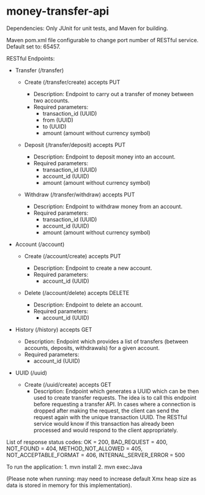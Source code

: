 # money-transfer-api

Dependencies: Only JUnit for unit tests, and Maven for building.

Maven pom.xml file configurable to change port number of RESTful service. Default set to: 65457.

RESTful Endpoints:
- Transfer (/transfer)
    - Create (/transfer/create) accepts PUT
        - Description: Endpoint to carry out a transfer of money between two accounts.
        - Required parameters: 
            - transaction_id (UUID)
            - from (UUID)
            - to (UUID)
            - amount (amount without currency symbol)
        
    - Deposit (/transfer/deposit) accepts PUT
        - Description: Endpoint to deposit money into an account.
        - Required parameters:
            - transaction_id (UUID)
            - account_id (UUID)
            - amount (amount without currency symbol)
            
    - Withdraw (/transfer/withdraw) accepts PUT
        - Description: Endpoint to withdraw money from an account.
        - Required parameters:
            - transaction_id (UUID)
            - account_id (UUID)
            - amount (amount without currency symbol)
            
- Account (/account)
    - Create (/account/create) accepts PUT
        - Description: Endpoint to create a new account.
        - Required parameters:
            - account_id (UUID)
            
    - Delete (/account/delete) accepts DELETE
        - Description: Endpoint to delete an account.
        - Required parameters:
            - account_id (UUID)
            
- History (/history) accepts GET
    - Description: Endpoint which provides a list of transfers (between accounts, deposits, withdrawals) for a given  account.
    - Required parameters:
        - account_id (UUID)
        
- UUID (/uuid)
    - Create (/uuid/create) accepts GET
        - Description: Endpoint which generates a UUID which can be then used to create transfer requests. The idea is to call this endpoint before requesting a transfer API. In cases where a connection is dropped after making the request, the client can send the request again with the unique transaction UUID. The RESTful service would know if this transaction has already been processed and would respond to the client appropriately.
        
 List of response status codes:
    OK = 200, BAD_REQUEST = 400, NOT_FOUND = 404, METHOD_NOT_ALLOWED = 405, NOT_ACCEPTABLE_FORMAT = 406, INTERNAL_SERVER_ERROR = 500

To run the application:
    1. mvn install
    2. mvn exec:Java

(Please note when running: may need to increase default Xmx heap size as data is stored in memory for this implementation).
